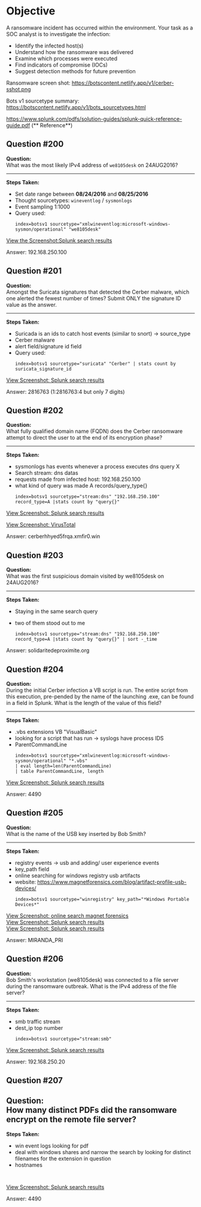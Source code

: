 #  Objective

A ransomware incident has occurred within the environment. Your task as a SOC analyst is to investigate the infection:
- Identify the infected host(s)
- Understand how the ransomware was delivered
- Examine which processes were executed
- Find indicators of compromise (IOCs)
- Suggest detection methods for future prevention

Ransomware screen shot: https://botscontent.netlify.app/v1/cerber-sshot.png

Bots v1 sourcetype summary: https://botscontent.netlify.app/v1/bots_sourcetypes.html

https://www.splunk.com/pdfs/solution-guides/splunk-quick-reference-guide.pdf (** Reference**)

## Question #200

**Question:**  
What was the most likely IPv4 address of `we8105desk` on 24AUG2016?

---

**Steps Taken:**

- Set date range between **08/24/2016** and **08/25/2016**  
- Thought sourcetypes: `wineventlog` / `sysmonlogs`
- Event sampling 1:1000
- Query used:  
  ```splunk
  index=botsv1 sourcetype="xmlwineventlog:microsoft-windows-sysmon/operational" "we8105desk"
[View the Screenshot:Splunk search results](screenshots/Screenshot%202025-05-27%20153321.png)

Answer:
192.168.250.100

## Question #201

**Question:**  
Amongst the Suricata signatures that detected the Cerber malware, which one alerted the fewest number of times? Submit ONLY the signature ID value as the answer.

---

**Steps Taken:**

- Suricada is an ids to catch host events (similar to snort) -> source_type  
- Cerber malware
- alert field/signature id field
- Query used:  
  ```splunk
  index=botsv1 sourcetype="suricata" "Cerber" | stats count by suricata_signature_id

[View Screenshot: Splunk search results](screenshots/Screenshot%202025-05-27%20160323.png)

Answer:
2816763 (1:2816763:4 but only 7 digits)
## Question #202

**Question:**  
What fully qualified domain name (FQDN) does the Cerber ransomware attempt to direct the user to at the end of its encryption phase?

---

**Steps Taken:**

- sysmonlogs has events whenever a process executes dns query X
- Search stream: dns datas
- requests made from infected host: 192.168.250.100
- what kind of query was made A records/query_type{}
  ```splunk
  index=botsv1 sourcetype="stream:dns" "192.168.250.100" record_type=A |stats count by "query{}"

[View Screenshot: Splunk search results](screenshots/Screenshot%202025-05-27%20162732.png)

[View Screenshot: VirusTotal](screenshots/Screenshot%202025-05-27%20162844.png)

Answer:
cerberhhyed5frqa.xmfir0.win

## Question #203
**Question:**  
What was the first suspicious domain visited by we8105desk on 24AUG2016?

---

**Steps Taken:**

- Staying in the same search query
- two of them stood out to me

  ```splunk
  index=botsv1 sourcetype="stream:dns" "192.168.250.100" record_type=A |stats count by "query{}" | sort -_time

Answer:
solidaritedeproximite.org

## Question #204

**Question:**  
During the initial Cerber infection a VB script is run. The entire script from this execution, pre-pended by the name of the launching .exe, can be found in a field in Splunk. What is the length of the value of this field?

---

**Steps Taken:**

- .vbs extensions VB "VisualBasic"
- looking for a script that has run -> syslogs have process IDS
- ParentCommandLine
  ```splunk
  index=botsv1 sourcetype="xmlwineventlog:microsoft-windows-sysmon/operational" "*.vbs"
  | eval length=len(ParentCommandLine)
  | table ParentCommandLine, length
  
[View Screenshot: Splunk search results](screenshots/Screenshot%202025-05-27%20172151.png)

Answer: 4490

## Question #205

**Question:**  
What is the name of the USB key inserted by Bob Smith?

---

**Steps Taken:**

- registry events -> usb and adding/ user experience events
- key_path field
- online searching for windows registry usb artifacts
- website: https://www.magnetforensics.com/blog/artifact-profile-usb-devices/ 
  ```splunk
  index=botsv1 sourcetype="winregistry" key_path="*Windows Portable Devices*"

[View Screenshot: online search magnet forensics ](screenshots/Screenshot%202025-05-27%20173011.png)  
[View Screenshot: Splunk search results  ](screenshots/Screenshot%202025-05-27%20173641.png)  
[View Screenshot: Splunk search results ](screenshots/Screenshot%202025-05-27%20173654.png)

Answer: MIRANDA_PRI

## Question #206
**Question:**  
Bob Smith's workstation (we8105desk) was connected to a file server during the ransomware outbreak. What is the IPv4 address of the file server?

---

**Steps Taken:**

- smb traffic stream
- dest_ip top number
  ```splunk
  index=botsv1 sourcetype="stream:smb"
[View Screenshot: Splunk search results  ](screenshots/Screenshot%202025-05-27%20174830.png)

Answer: 192.168.250.20

 ## Question #207

**Question:**  
How many distinct PDFs did the ransomware encrypt on the remote file server?
---

**Steps Taken:**

- win event logs looking for pdf
- deal with windows shares and narrow the search by looking for distinct filenames for the extension in question
- hostnames
  ```splunk
  
  
[View Screenshot: Splunk search results](screenshots/Screenshot%202025-05-27%20172151.png)

Answer: 4490 





